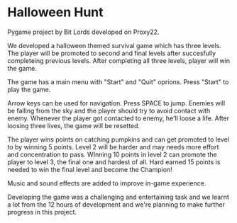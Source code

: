 # Halloween Hunt
Pygame project by Bit Lords developed on Proxy22.

We developed a halloween themed survival game which has three levels. The player will be promoted to second and final levels after succesfully completeing previous levels. After completing all three levels, player will win the game.

The game has a main menu with "Start" and "Quit" oprions. Press "Start" to play the game.

Arrow keys can be used for navigation. Press SPACE to jump. Enemies will be falling from the sky and the player should try to avoid contact with enemy. Whenever the player got contacted to enemy, he'll loose a life. After loosing three lives, the game will be resetted.

The player wins points on catching pumpkins and can get promoted to level to by winning 5 points. Level 2 will be harder and may needs more effort and concentration to pass. WInning 10 points in level 2 can promote the player to level 3, the final one and hardest of all. Hard earned 15 points is needed to win the final level and become the Champion!

Music and sound effects are added to improve in-game experience. 

Developing the game was a challenging and entertaining task and we learnt a lot from the 12 hours of development and we're planning to make further progress in this project.
